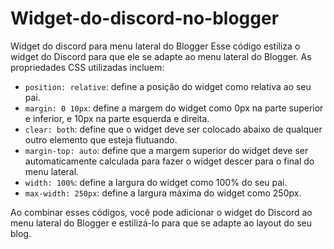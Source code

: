 # Widget-do-discord-no-blogger
Widget do discord para menu lateral do Blogger
Esse código estiliza o widget do Discord para que ele se adapte ao menu lateral do Blogger. As propriedades CSS utilizadas incluem:

- `position: relative`: define a posição do widget como relativa ao seu pai.
- `margin: 0 10px`: define a margem do widget como 0px na parte superior e inferior, e 10px na parte esquerda e direita.
- `clear: both`: define que o widget deve ser colocado abaixo de qualquer outro elemento que esteja flutuando.
- `margin-top: auto`: define que a margem superior do widget deve ser automaticamente calculada para fazer o widget descer para o final do menu lateral.
- `width: 100%`: define a largura do widget como 100% do seu pai.
- `max-width: 250px`: define a largura máxima do widget como 250px.

Ao combinar esses códigos, você pode adicionar o widget do Discord ao menu lateral do Blogger e estilizá-lo para que se adapte ao layout do seu blog.
